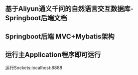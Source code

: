 

## 基于Aliyun通义千问的自然语言交互数据库-Springboot后端文档
## Springboot后端 MVC+Mybatis架构
## 运行主Application程序即可运行
   运行Sockets:localhost:8888
